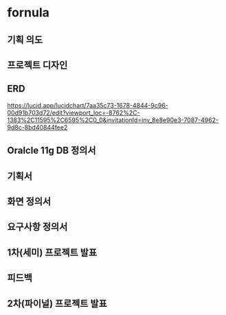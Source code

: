 # fornula
기획 의도
-

프로젝트 디자인
-

ERD 
- 
https://lucid.app/lucidchart/7aa35c73-1678-4844-9c96-00d91b703d72/edit?viewport_loc=-8762%2C-1383%2C11595%2C6595%2C0_0&invitationId=inv_8e8e90e3-7087-4962-9d8c-8bd40844fee2

Oralcle 11g DB 정의서
- 

기획서
- 

화면 정의서
- 

요구사항 정의서
- 

1차(세미) 프로젝트 발표
- 

피드백
- 

2차(파이널) 프로젝트 발표
- 
